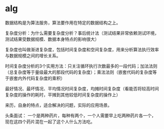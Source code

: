 # alg

数据结构是为算法服务，算法要作用在特定的数据结构之上。

复杂度分析：为什么需要复杂度分析？事后统计法（测试结果非常依赖测试环境，测试结果受数据规模、数据本身特点的影响很大）

复杂度也叫做渐进复杂度，包括时间复杂度和空间复杂度，用来分析算法执行效率与数据规模之间的增长关系。

时间复杂度分析的3个实用方法：只关注循环执行次数最多的一段代码；加法法则（总复杂度等于量级最大的那段代码的复杂度）；乘法法则（嵌套代码的复杂度等于嵌套内外代码复杂度的乘积）

最好情况、最坏情况、平均情况时间复杂度，均摊时间复杂度（看能否将较高时间复杂度的操作的耗时，平摊到其他较低时间复杂度的操作上）


来历，自身的特点，适合解决的问题，实际的应用场景。



头条面试：
一个是两种药片，每种有两个，一个人需要早上吃两种药片各一个，现在这四个药片混在一起了这个人什么方法吃。

